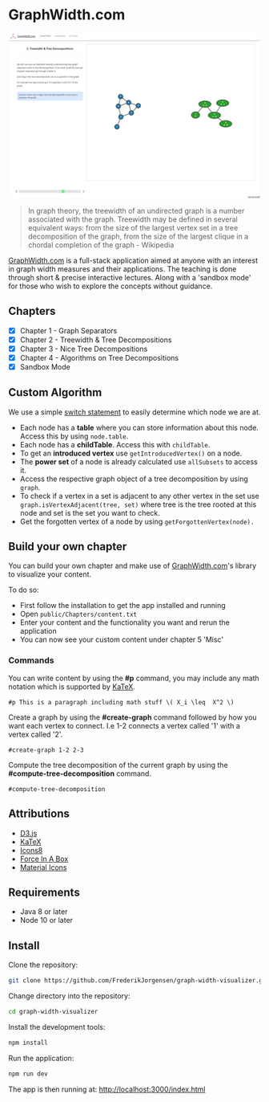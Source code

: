 # GraphWidth.com

![](readmeimg.png)

> In graph theory, the treewidth of an undirected graph is a number associated with the graph. Treewidth may be defined in several equivalent ways: from the size of the largest vertex set in a tree decomposition of the graph, from the size of the largest clique in a chordal completion of the graph - Wikipedia

[GraphWidth.com](http://www.graphwidth.com/) is a full-stack application aimed at anyone with an interest in graph width measures and their applications. The teaching is done through short & precise interactive lectures. Along with a 
'sandbox mode' for those who wish to explore the concepts without guidance.

## Chapters

- [x] Chapter 1 - Graph Separators
- [x] Chapter 2 - Treewidth & Tree Decompositions
- [x] Chapter 3 - Nice Tree Decompositions
- [x] Chapter 4 - Algorithms on Tree Decompositions
- [x] Sandbox Mode

## Custom Algorithm

We use a simple [switch statement](https://developer.mozilla.org/en-US/docs/Web/JavaScript/Reference/Statements/switch") to easily determine which node we are at.
- Each node has a <strong>table</strong> where you can store information about this node. Access this by using <code>node.table</code>.
- Each node has a <strong>childTable</strong>. Access this with <code>childTable</code>.
- To get an <strong>introduced vertex</strong> use <code>getIntroducedVertex()</code> on a node.
- The <strong>power set</strong> of a node is already calculated use <code>allSubsets</code> to access it.
- Access the respective graph object of a tree decomposition by using <code>graph</code>.
- To check if a vertex in a set is adjacent to any other vertex in the set use <code>graph.isVertexAdjacent(tree, set)</code> where tree is the tree rooted at this node and set is the set you want to check.
- Get the forgotten vertex of a node by using <code>getForgottenVertex(node).</code>

## Build your own chapter

You can build your own chapter and make use of [GraphWidth.com](http://www.graphwidth.com/)'s library to visualize your content.

To do so:
- First follow the installation to get the app installed and running
- Open `public/Chapters/content.txt`
- Enter your content and the functionality you want and rerun the application
- You can now see your custom content under chapter 5 'Misc'

### Commands
You can write content by using the **#p** command, you may include any math notation which is supported by [KaTeX](https://katex.org/).
```
#p This is a paragraph including math stuff \( X_i \leq  X^2 \)
```
Create a graph by using the **#create-graph** command followed by how you want each vertex to connect. I.e 1-2 connects a vertex called '1' with a vertex called '2'.
```
#create-graph 1-2 2-3
```
Compute the tree decomposition of the current graph by using the **#compute-tree-decomposition** command.
```
#compute-tree-decomposition
```
## Attributions
- [D3.js](https://d3js.org/)
- [KaTeX](https://katex.org/)
- [Icons8](https://icons8.com/)
- [Force In A Box](https://github.com/john-guerra/forceInABox)
- [Material Icons](https://material.io/resources/icons/?style=baseline)


## Requirements
- Java 8 or later
- Node 10 or later

## Install

Clone the repository:  
```bash
git clone https://github.com/FrederikJorgensen/graph-width-visualizer.git
```  
Change directory into the repository:  
```bash
cd graph-width-visualizer
```
Install the development tools:  
```bash
npm install
```    
Run the application:  
```bash
npm run dev
```

The app is then running at: 
[http://localhost:3000/index.html](http://localhost:3000/index.html)